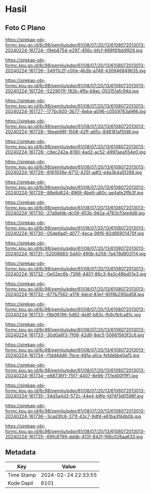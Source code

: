 # Hasil

## Foto C Plano

https://sirekap-obj-formc.kpu.go.id/6c98/pemilu/pdpr/61/08/07/20/13/6108072013013-20240224-161724--f9eb8754-e297-456c-bfcf-669f81bb9929.jpg

https://sirekap-obj-formc.kpu.go.id/6c98/pemilu/pdpr/61/08/07/20/13/6108072013013-20240224-161726--34911c2f-c00e-4b3b-a748-430946849635.jpg

https://sirekap-obj-formc.kpu.go.id/6c98/pemilu/pdpr/61/08/07/20/13/6108072013013-20240224-161726--5229011f-192b-4ffa-b9ac-053151afc94d.jpg

https://sirekap-obj-formc.kpu.go.id/6c98/pemilu/pdpr/61/08/07/20/13/6108072013013-20240224-161727--177bc920-3b77-4eba-a096-c0509763a966.jpg

https://sirekap-obj-formc.kpu.go.id/6c98/pemilu/pdpr/61/08/07/20/13/6108072013013-20240224-161728--16eab98f-1508-42ff-a65c-848181af5fd8.jpg

https://sirekap-obj-formc.kpu.go.id/6c98/pemilu/pdpr/61/08/07/20/13/6108072013013-20240224-161728--c9ec242a-8190-4ad2-ac52-4997aea554e0.jpg

https://sirekap-obj-formc.kpu.go.id/6c98/pemilu/pdpr/61/08/07/20/13/6108072013013-20240224-161729--8161939e-6712-425f-adf2-e4a3b4a5f268.jpg

https://sirekap-obj-formc.kpu.go.id/6c98/pemilu/pdpr/61/08/07/20/13/6108072013013-20240224-161729--88e8d624-4969-4be9-a80c-ae4afe2ffb3f.jpg

https://sirekap-obj-formc.kpu.go.id/6c98/pemilu/pdpr/61/08/07/20/13/6108072013013-20240224-161730--27a9afdb-dc09-453b-942a-d763cf0ee4d9.jpg

https://sirekap-obj-formc.kpu.go.id/6c98/pemilu/pdpr/61/08/07/20/13/6108072013013-20240224-161730--05de6ad1-d077-4eca-96f6-82d66901470f.jpg

https://sirekap-obj-formc.kpu.go.id/6c98/pemilu/pdpr/61/08/07/20/13/6108072013013-20240224-161731--52008683-5d40-490b-b256-7a478d903114.jpg

https://sirekap-obj-formc.kpu.go.id/6c98/pemilu/pdpr/61/08/07/20/13/6108072013013-20240224-161732--0e02ec6b-7396-4401-86c3-6a3c48bd01e3.jpg

https://sirekap-obj-formc.kpu.go.id/6c98/pemilu/pdpr/61/08/07/20/13/6108072013013-20240224-161732--877b7562-a178-4dcd-83e1-95f9b295bd58.jpg

https://sirekap-obj-formc.kpu.go.id/6c98/pemilu/pdpr/61/08/07/20/13/6108072013013-20240224-161733--f8b06196-5d82-4e8f-b83c-fb9cfb1ca81c.jpg

https://sirekap-obj-formc.kpu.go.id/6c98/pemilu/pdpr/61/08/07/20/13/6108072013013-20240224-161733--30d0a6f3-7f06-42d9-8dc5-50661563f2c6.jpg

https://sirekap-obj-formc.kpu.go.id/6c98/pemilu/pdpr/61/08/07/20/13/6108072013013-20240224-161734--f1dd4dd6-7bce-46fa-afca-fe1debbe0af5.jpg

https://sirekap-obj-formc.kpu.go.id/6c98/pemilu/pdpr/61/08/07/20/13/6108072013013-20240224-161734--e88736f1-75f7-4407-8e96-717ed00f1ff1.jpg

https://sirekap-obj-formc.kpu.go.id/6c98/pemilu/pdpr/61/08/07/20/13/6108072013013-20240224-161735--34d3a4d3-572c-44e4-b9fe-fd74f3d0598f.jpg

https://sirekap-obj-formc.kpu.go.id/6c98/pemilu/pdpr/61/08/07/20/13/6108072013013-20240224-161736--3cad3fc6-371f-43c7-9df4-e61ba3f44b0b.jpg

https://sirekap-obj-formc.kpu.go.id/6c98/pemilu/pdpr/61/08/07/20/13/6108072013013-20240224-161725--69fc8799-dddb-4131-842f-f66c026aa633.jpg


## Metadata

| Key        | Value               |
| ---------- | ------------------- |
| Time Stamp | 2024-02-24 22:33:55 |
| Kode Dapil | 6101                |



